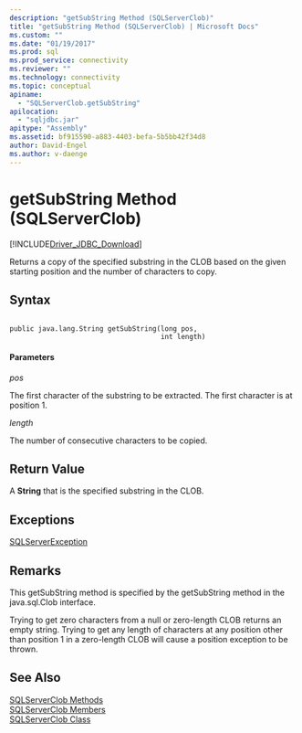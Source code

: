 ```yaml
---
description: "getSubString Method (SQLServerClob)"
title: "getSubString Method (SQLServerClob) | Microsoft Docs"
ms.custom: ""
ms.date: "01/19/2017"
ms.prod: sql
ms.prod_service: connectivity
ms.reviewer: ""
ms.technology: connectivity
ms.topic: conceptual
apiname: 
  - "SQLServerClob.getSubString"
apilocation: 
  - "sqljdbc.jar"
apitype: "Assembly"
ms.assetid: bf915590-a883-4403-befa-5b5bb42f34d8
author: David-Engel
ms.author: v-daenge
---
```

# getSubString Method (SQLServerClob)
[!INCLUDE[Driver_JDBC_Download](../../../includes/driver_jdbc_download.md)]

  Returns a copy of the specified substring in the CLOB based on the given starting position and the number of characters to copy.  
  
## Syntax  
  
```  
  
public java.lang.String getSubString(long pos,  
                                     int length)  
```  
  
#### Parameters  
 *pos*  
  
 The first character of the substring to be extracted. The first character is at position 1.  
  
 *length*  
  
 The number of consecutive characters to be copied.  
  
## Return Value  
 A **String** that is the specified substring in the CLOB.  
  
## Exceptions  
 [SQLServerException](../../../connect/jdbc/reference/sqlserverexception-class.md)  
  
## Remarks  
 This getSubString method is specified by the getSubString method in the java.sql.Clob interface.  
  
 Trying to get zero characters from a null or zero-length CLOB returns an empty string. Trying to get any length of characters at any position other than position 1 in a zero-length CLOB will cause a position exception to be thrown.  
  
## See Also  
 [SQLServerClob Methods](../../../connect/jdbc/reference/sqlserverclob-methods.md)   
 [SQLServerClob Members](../../../connect/jdbc/reference/sqlserverclob-members.md)   
 [SQLServerClob Class](../../../connect/jdbc/reference/sqlserverclob-class.md)  
  
  
